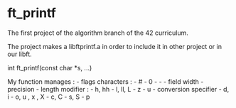 # ft_printf
The first project of the algorithm branch of the 42 curriculum.

The project makes a libftprintf.a in order to include it in other project or in our libft.

int ft_printf(const char *s, ...)

My function manages :
	- flags characters :
		- #
		- 0
		- -
	- field width
	- precision
	- length modifier :
		- h, hh
		- l, ll, L
		- z
		- u
	- conversion specifier
		- d, i
		- o, u , x , X
		- c, C
		- s, S
		- p
